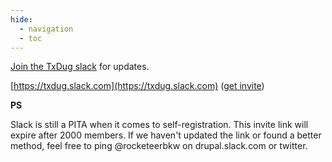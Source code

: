 ```yaml
---
hide:
  - navigation
  - toc
---
```


[Join the TxDug slack](https://join.slack.com/t/txdug/shared_invite/enQtODYwNDY2NDQ5MDU5LWU0ZGFmYWYxNTcxMmM3N2U3NmYxZmU2NDg0ZTVkZjNmNzQzMDFkODg3MTczZjA5MTQ1MzkzYWVhMmNiZDkxMzA) for updates.

[https://txdug.slack.com](https://txdug.slack.com) ([get invite](https://join.slack.com/t/txdug/shared_invite/enQtODYwNDY2NDQ5MDU5LWU0ZGFmYWYxNTcxMmM3N2U3NmYxZmU2NDg0ZTVkZjNmNzQzMDFkODg3MTczZjA5MTQ1MzkzYWVhMmNiZDkxMzA))

**PS**

Slack is still a PITA when it comes to self-registration. This invite link will expire after 2000 members. If we haven't updated the link or found a better method, feel free to ping @rocketeerbkw on drupal.slack.com or twitter.
